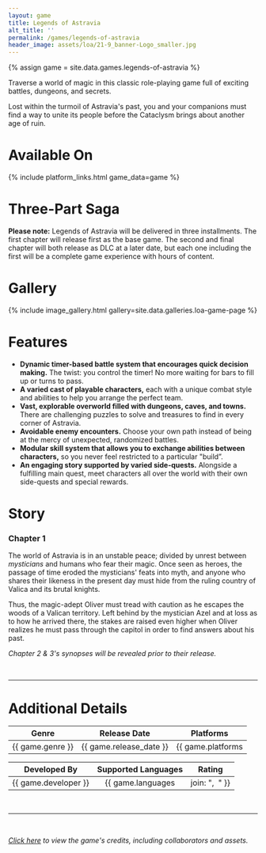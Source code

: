 ```yaml
---
layout: game
title: Legends of Astravia
alt_title: ''
permalink: /games/legends-of-astravia
header_image: assets/loa/21-9_banner-Logo_smaller.jpg
---
```

{% assign game = site.data.games.legends-of-astravia %}

Traverse a world of magic in this classic role-playing game full of exciting battles, dungeons, and secrets.

Lost within the turmoil of Astravia's past, you and your companions must find a way to unite its people before the Cataclysm brings about another age of ruin.

# Available On

{% include platform_links.html game_data=game %}

# Three-Part Saga
**Please note:** Legends of Astravia will be delivered in three installments. The first chapter will release first as the base game. The second and final chapter will both release as DLC at a later date, but each one including the first will be a complete game experience with hours of content.

# Gallery
{% include image_gallery.html gallery=site.data.galleries.loa-game-page %}

# Features
- **Dynamic timer-based battle system that encourages quick decision making.** The twist: you control the timer! No more waiting for bars to fill up or turns to pass.
- **A varied cast of playable characters,** each with a unique combat style and abilities to help you arrange the perfect team.
- **Vast, explorable overworld filled with dungeons, caves, and towns.** There are challenging puzzles to solve and treasures to find in every corner of Astravia.
- **Avoidable enemy encounters.** Choose your own path instead of being at the mercy of unexpected, randomized battles.
- **Modular skill system that allows you to exchange abilities between characters,** so you never feel restricted to a particular "build”.
- **An engaging story supported by varied side-quests.** Alongside a fulfilling main quest, meet characters all over the world with their own side-quests and special rewards.

# Story

### Chapter 1
The world of Astravia is in an unstable peace; divided by unrest between *mysticians* and humans who fear their magic. Once seen as heroes, the passage of time eroded the mysticians' feats into myth, and anyone who shares their likeness in the present day must hide from the ruling country of Valica and its brutal knights.

Thus, the magic-adept Oliver must tread with caution as he escapes the woods of a Valican territory. Left behind by the mystician Azel and at loss as to how he arrived there, the stakes are raised even higher when Oliver realizes he must pass through the capitol in order to find answers about his past.

*Chapter 2 & 3's synopses will be revealed prior to their release.*

<br>

---

<h1 class="center-text">Additional Details</h1>

| Genre | Release Date | Platforms |
|:---:|:---:|:---:|
| {{ game.genre }} | {{ game.release_date }} | {{ game.platforms | join: ",&nbsp;&nbsp;" }} |

| Developed By | Supported Languages | Rating |
|:---:|:---:|:---:|
| {{ game.developer }} | {{ game.languages | join: ",&nbsp;&nbsp;" }} | {{ game.rating }} |

<br>

---

<br>

*[Click here](/games/loa/credits) to view the game's credits, including collaborators and assets.*